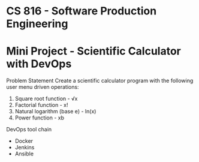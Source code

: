 # CS 816 - Software Production Engineering
# Mini Project - Scientific Calculator with DevOps

Problem Statement
Create a scientific calculator program with the following user menu driven operations:
  1. Square root function - √x
  2. Factorial function - x!
  3. Natural logarithm (base е) - ln(x)
  4. Power function - xb

DevOps tool chain
  - Docker
  - Jenkins
  - Ansible

